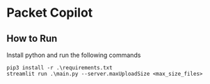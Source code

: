 # Packet Copilot

## How to Run
Install python and run the following commands
```
pip3 install -r .\requirements.txt
streamlit run .\main.py --server.maxUploadSize <max_size_files>
```
